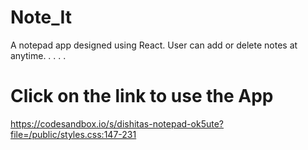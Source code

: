 # Note_It
A notepad app designed using React. User can add or delete notes at anytime.
.
.
.
.
# Click on the link to use the App
https://codesandbox.io/s/dishitas-notepad-ok5ute?file=/public/styles.css:147-231
